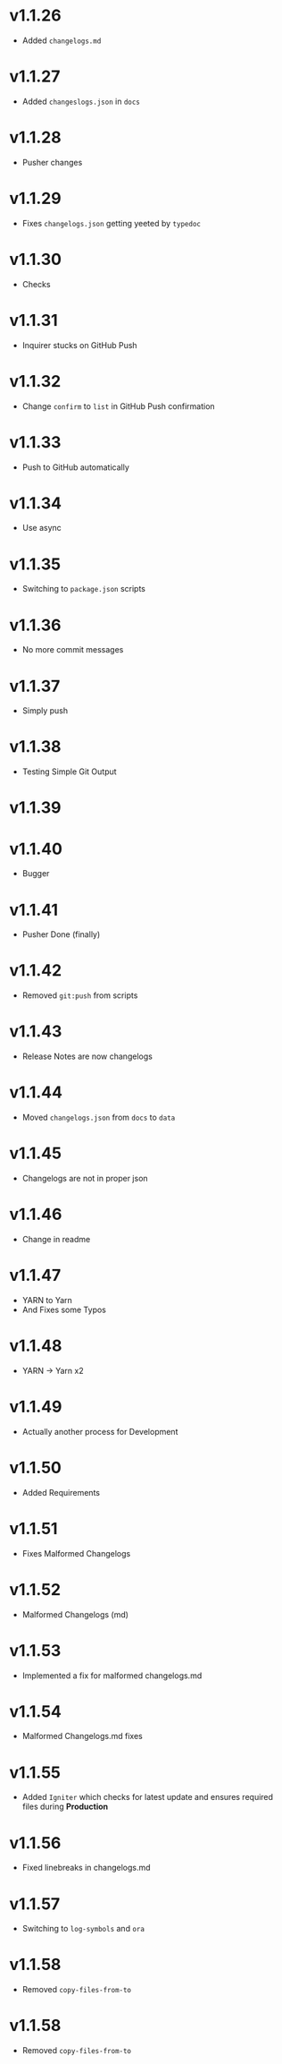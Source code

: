 # v1.1.26

-   Added `changelogs.md`

# v1.1.27

-   Added `changeslogs.json` in `docs`

# v1.1.28

-   Pusher changes

# v1.1.29

-   Fixes `changelogs.json` getting yeeted by `typedoc`

# v1.1.30

-   Checks

# v1.1.31

-   Inquirer stucks on GitHub Push

# v1.1.32

-   Change `confirm` to `list` in GitHub Push confirmation

# v1.1.33

-   Push to GitHub automatically

# v1.1.34

-   Use async

# v1.1.35

-   Switching to `package.json` scripts

# v1.1.36

-   No more commit messages

# v1.1.37

-   Simply push

# v1.1.38

-   Testing Simple Git Output

# v1.1.39

# v1.1.40

-   Bugger

# v1.1.41

-   Pusher Done (finally)

# v1.1.42

-   Removed `git:push` from scripts

# v1.1.43

-   Release Notes are now changelogs

# v1.1.44

-   Moved `changelogs.json` from `docs` to `data`

# v1.1.45

-   Changelogs are not in proper json

# v1.1.46

-   Change in readme

# v1.1.47

-   YARN to Yarn
-   And Fixes some Typos

# v1.1.48

-   YARN -> Yarn x2

# v1.1.49

-   Actually another process for Development

# v1.1.50

-   Added Requirements

# v1.1.51

-   Fixes Malformed Changelogs

# v1.1.52

-   Malformed Changelogs (md)

# v1.1.53

-   Implemented a fix for malformed changelogs.md

# v1.1.54

-   Malformed Changelogs.md fixes

# v1.1.55

-   Added `Igniter` which checks for latest update and ensures required files during **Production**

# v1.1.56
* Fixed linebreaks in changelogs.md

# v1.1.57
* Switching to `log-symbols` and `ora`

# v1.1.58
* Removed `copy-files-from-to`

# v1.1.58
* Removed `copy-files-from-to`

